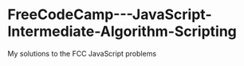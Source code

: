 # FreeCodeCamp---JavaScript-Intermediate-Algorithm-Scripting
My solutions to the FCC JavaScript problems
